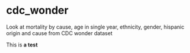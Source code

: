 # cdc_wonder
Look at mortality by cause, age in single year, ethnicity, gender, hispanic origin and cause from CDC wonder dataset

This is **a test**
<!--stackedit_data:
eyJoaXN0b3J5IjpbLTE5NTA4OTIxNDhdfQ==
-->